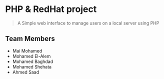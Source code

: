 # PHP & RedHat project
> A Simple web interface to manage users on a local server using PHP

## Team Members
- Mai Mohamed
- Mohamed El-Alem
- Mohamed Baghdad
- Mohamed Shehata
- Ahmed Saad
